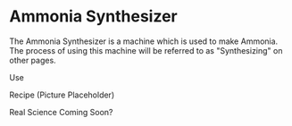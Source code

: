 Ammonia Synthesizer
===================

The Ammonia Synthesizer is a machine which is used to make Ammonia. The process of using this machine will be referred to as "Synthesizing" on other pages.

Use

Recipe
(Picture Placeholder)

Real Science
Coming Soon?